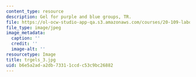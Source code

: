 ```yaml
---
content_type: resource
description: Gel for purple and blue groups, TR.
file: https://ol-ocw-studio-app-qa.s3.amazonaws.com/courses/20-109-laboratory-fundamentals-in-biological-engineering-fall-2007/b6e5a2ada2db73311ccdc53c9bc26882_trgels_3.jpg
file_type: image/jpeg
image_metadata:
  caption: ''
  credit: ''
  image-alt: ''
resourcetype: Image
title: trgels_3.jpg
uid: b6e5a2ad-a2db-7331-1ccd-c53c9bc26882
---
```

